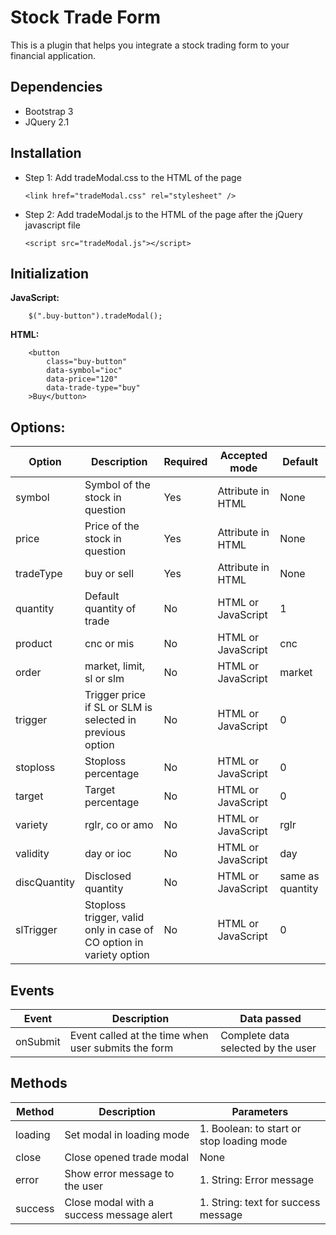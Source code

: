 # Stock Trade Form

This is a plugin that helps you integrate a stock trading form to your financial application.

## Dependencies

- Bootstrap 3
- JQuery 2.1

## Installation

- Step 1: Add tradeModal.css to the HTML of the page

    ```
    <link href="tradeModal.css" rel="stylesheet" />
    ```

- Step 2: Add tradeModal.js to the HTML of the page after the jQuery javascript file

    ```
    <script src="tradeModal.js"></script>
    ```

## Initialization
    
__JavaScript:__
```
    $(".buy-button").tradeModal();
```

__HTML:__
```
    <button 
        class="buy-button"
        data-symbol="ioc" 
        data-price="120" 
        data-trade-type="buy"
    >Buy</button>
```

## Options:

| Option | Description | Required | Accepted mode | Default |
|-------------|-------------|----------|---------------|---------|
| symbol | Symbol of the stock in question | Yes | Attribute in HTML | None |
| price | Price of the stock in question | Yes | Attribute in HTML | None |
| tradeType | buy or sell | Yes | Attribute in HTML | None |
| quantity | Default quantity of trade | No | HTML or JavaScript | 1 |
| product | cnc or mis | No | HTML or JavaScript | cnc |
| order | market, limit, sl or slm | No | HTML or JavaScript | market |
| trigger | Trigger price if SL or SLM is selected in previous option | No | HTML or JavaScript | 0 |
| stoploss | Stoploss percentage | No | HTML or JavaScript | 0 |
| target | Target percentage | No | HTML or JavaScript | 0 |
| variety | rglr, co or amo | No | HTML or JavaScript | rglr |
| validity | day or ioc | No | HTML or JavaScript | day |
| discQuantity | Disclosed quantity | No | HTML or JavaScript | same as quantity |
| slTrigger | Stoploss trigger, valid only in case of CO option in variety option | No | HTML or JavaScript | 0 |

## Events
| Event | Description | Data passed |
|-------------|-------------|----------|
| onSubmit | Event called at the time when user submits the form | Complete data selected by the user |


## Methods

| Method | Description | Parameters |
|-------------|-------------|----------|
| loading | Set modal in loading mode | 1. Boolean: to start or stop loading mode |
| close | Close opened trade modal | None |
| error | Show error message to the user | 1. String: Error message |
| success | Close modal with a success message alert | 1. String: text for success message |

